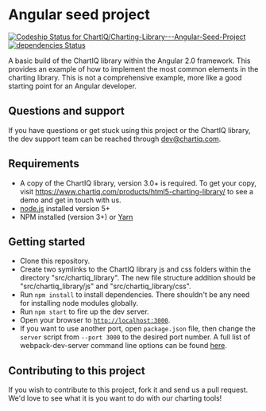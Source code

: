 # Angular seed project

[ ![Codeship Status for ChartIQ/Charting-Library---Angular-Seed-Project](https://app.codeship.com/projects/0b85d6c0-4010-0135-fa79-62e905eb1dfe/status?branch=master)](https://app.codeship.com/projects/229967)
[![dependencies Status](https://david-dm.org/ChartIQ/Charting-Library---Angular-2.0-Seed-Project/status.svg)](https://david-dm.org/ChartIQ/Charting-Library---Angular-2.0-Seed-Project)

A basic build of the ChartIQ library within the Angular 2.0 framework. This provides an example of how to implement the most common elements in the charting library. This is not a comprehensive example, more like a good starting point for an Angular developer.

## Questions and support

If you have questions or get stuck using this project or the ChartIQ library, the dev support team can be reached through [dev@chartiq.com](mailto:dev@chartiq.com).

## Requirements

- A copy of the ChartIQ library, version 3.0+ is required. To get your copy, visit https://www.chartiq.com/products/html5-charting-library/ to see a demo and get in touch with us.
- [node.js](https://nodejs.org/) installed version 5+
- NPM installed (version 3+) or [Yarn](https://yarnpkg.com/en/)


## Getting started

- Clone this repository.
- Create two symlinks to the ChartIQ library js and css folders within the directory "src/chartiq_library". The new file structure addition should be "src/chartiq_library/js" and "src/chartiq_library/css".
- Run `npm install` to install dependencies. There shouldn't be any need for installing node modules globally.
- Run `npm start` to fire up the dev server.
- Open your browser to [`http://localhost:3000`](http://localhost:3000).
- If you want to use another port, open `package.json` file, then change the `server` script from `--port 3000` to the desired port number. A full list of webpack-dev-server command line options can be found [here](https://webpack.github.io/docs/webpack-dev-server.html#webpack-dev-server-cli).

## Contributing to this project

If you wish to contribute to this project, fork it and send us a pull request.
We'd love to see what it is you want to do with our charting tools!
